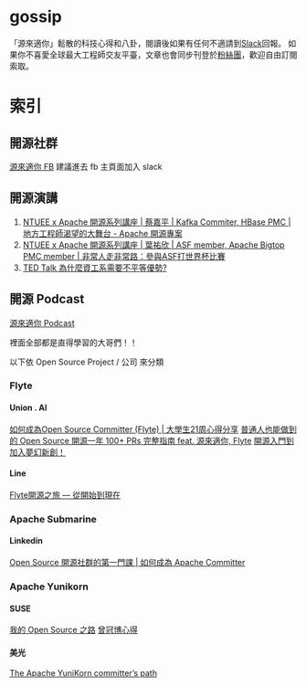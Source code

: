 # gossip
「源來適你」鬆散的科技心得和八卦，閱讀後如果有任何不適請到[Slack](https://join.slack.com/t/opensource4you/shared_invite/zt-2j496cnar-k2iEwdQ2ulgNmo8Hyk60Bg)回報。
如果你不喜愛全球最大工程師交友平臺，文章也會同步刊登於[粉絲團](https://www.facebook.com/opensource4you)，歡迎自由訂閱索取。

# 索引

## 開源社群
[源來適你 FB](https://www.facebook.com/opensource4you)
建議進去 fb 主頁面加入 slack
## 開源演講
1. [NTUEE x Apache 開源系列講座 | 蔡嘉平 | Kafka Commiter, HBase PMC | 地方工程師渴望的大舞台 - Apache 開源專案](https://www.youtube.com/live/ltH3DcizGuI?si=P7ub6hcZFIlfYaWH)
2. [NTUEE x Apache 開源系列講座 | 葉祐欣 | ASF member, Apache Bigtop PMC member | 非常人走非常路：參與ASF打世界杯比賽](https://www.youtube.com/live/YzWL5PlUx4s?si=-iHYa_sjbakj_NaS)
3. [TED Talk 為什麼資工系需要不平等優勢?](https://youtu.be/aV-Pvb-qmC0?si=JHUDjGPIFs_8eZkC)

## 開源 Podcast
[源來適你 Podcast](https://podcasts.apple.com/tw/podcast/%E6%BA%90%E4%BE%86%E9%81%A9%E4%BD%A0/id1674730463)

裡面全部都是直得學習的大哥們！！

以下依 Open Source Project / 公司 來分類
### Flyte
#### Union . AI

[如何成為Open Source Committer (Flyte) | 大學生21周心得分享](https://medium.com/@future-outlier/%E5%A6%82%E4%BD%95%E6%88%90%E7%82%BAopen-source-committer-flyte-%E5%A4%A7%E5%AD%B8%E7%94%9F21%E5%91%A8%E5%BF%83%E5%BE%97%E5%88%86%E4%BA%AB-c1c486af6a9c)
[普通人也能做到的 Open Source 開源一年 100+ PRs 完整指南 feat. 源來適你, Flyte](https://medium.com/@future-outlier/%E6%99%AE%E9%80%9A%E4%BA%BA%E4%B9%9F%E8%83%BD%E5%81%9A%E5%88%B0%E7%9A%84-open-source-%E9%96%8B%E6%BA%90%E4%B8%80%E5%B9%B4-100-prs-%E5%AE%8C%E6%95%B4%E6%8C%87%E5%8D%97-feat-%E6%BA%90%E4%BE%86%E9%81%A9%E4%BD%A0-flyte-87b1cc29f093)
[開源入門到加入夢幻新創！](https://medium.com/@troychiu/from-flyte-to-union-ai-%E9%96%8B%E6%BA%90%E5%85%A5%E9%96%80%E5%BF%83%E5%BE%97-6ca2dc4cd6e4)

#### Line
[Flyte開源之旅 — 從開始到現在](https://medium.com/@jasonlai1218/flyte%E9%96%8B%E6%BA%90%E4%B9%8B%E6%97%85-%E5%BE%9E%E9%96%8B%E5%A7%8B%E5%88%B0%E7%8F%BE%E5%9C%A8-efcf8afeb612)


### Apache Submarine
#### Linkedin
[Open Source 開源社群的第一門課 | 如何成為 Apache Committer](https://byronhsu1230.medium.com/open-source-%E9%96%8B%E6%BA%90%E7%A4%BE%E7%BE%A4%E7%9A%84%E7%AC%AC%E4%B8%80%E9%96%80%E8%AA%B2-%E5%A6%82%E4%BD%95%E6%88%90%E7%82%BA-apache-committer-451d42e853d6)

### Apache Yunikorn
#### SUSE
[我的 Open Source 之路](https://frank-yang.medium.com/%E6%88%91%E7%9A%84-open-source-%E4%B9%8B%E8%B7%AF-97b264d771e4)
[曾冠博心得](https://www.facebook.com/share/p/1gg56eWQ73BPMtPo/)


#### 美光
[The Apache YuniKorn committer’s path](https://medium.com/@chenyulin0719/the-apache-yunikorn-committers-path-800c614a2d66)
 
